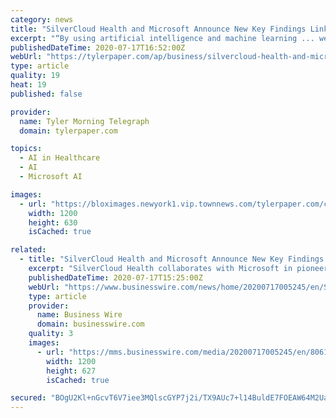 ```yaml
---
category: news
title: "SilverCloud Health and Microsoft Announce New Key Findings Linking Engagement Behaviors to Improved Outcomes in ..."
excerpt: "“By using artificial intelligence and machine learning ... we’re learning how internet-delivered cognitive behavioral therapy can be more effective when personalized treatment recommendations ..."
publishedDateTime: 2020-07-17T16:52:00Z
webUrl: "https://tylerpaper.com/ap/business/silvercloud-health-and-microsoft-announce-new-key-findings-linking-engagement-behaviors-to-improved-outcomes-in/article_28afb819-df53-54fa-9d98-77e8fae9fa91.html"
type: article
quality: 19
heat: 19
published: false

provider:
  name: Tyler Morning Telegraph
  domain: tylerpaper.com

topics:
  - AI in Healthcare
  - AI
  - Microsoft AI

images:
  - url: "https://bloximages.newyork1.vip.townnews.com/tylerpaper.com/content/tncms/custom/image/1d130320-7305-11e7-aad4-cf9f36fa6d1e.png"
    width: 1200
    height: 630
    isCached: true

related:
  - title: "SilverCloud Health and Microsoft Announce New Key Findings Linking Engagement Behaviors to Improved Outcomes in Digital Mental Health Interventions"
    excerpt: "SilverCloud Health collaborates with Microsoft in pioneering artificial intelligence research to deliver more effective digital mental healthcare."
    publishedDateTime: 2020-07-17T15:25:00Z
    webUrl: "https://www.businesswire.com/news/home/20200717005245/en/SilverCloud-Health-Microsoft-Announce-New-Key-Findings"
    type: article
    provider:
      name: Business Wire
      domain: businesswire.com
    quality: 3
    images:
      - url: "https://mms.businesswire.com/media/20200717005245/en/806191/23/Updated-logo-%28002%29.jpg"
        width: 1200
        height: 627
        isCached: true

secured: "BOgU2Kl+nGcvT6V7iee3MQlscGYP7j2i/TX9AUc7+l14BuldE7FOEAW64M2UaqD9UdCVpDXIQg9jP1oDIfZbW3EWIo23JRuiDXmdWb263DVfT83X+ky1IRWauWJFzUipNk0/4S0Y543WmS5E1D9EhmkE4rUwDQlteG1241z37ywSGUH667SOwZYrhsshB6aCr8qYlOUU7o5EncOX9BkI7iwNisyXt0oFzHyuNmQEOw4VAsfhuCxHIegELW3/PtzgI7LAY6S7cuh4u4YIL8XZlymAT3SFDc1kQPfls3BBeos67m84rQ8jtrQyX5kbSl76+Gdqjr+XFxaVxvMqqVlGPA==;4z/Wv5JUjixu4eyvyHLd8g=="
---
```


